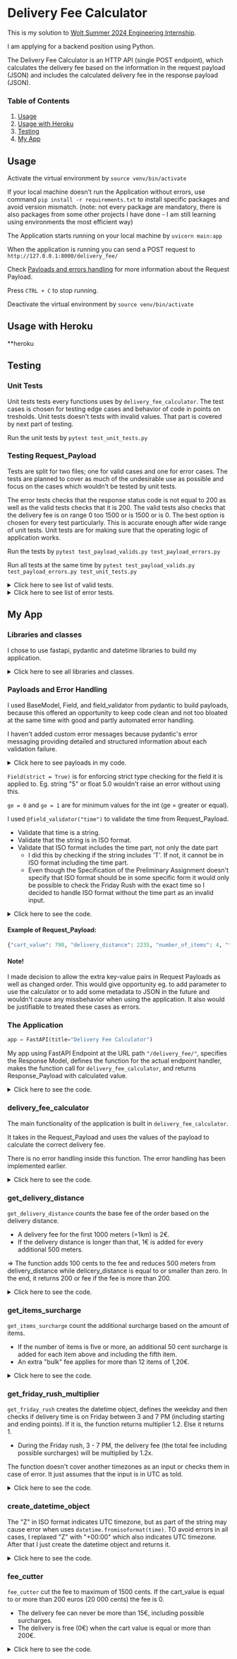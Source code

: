 # Delivery Fee Calculator

This is my solution to [Wolt Summer 2024 Engineering Internship](https://github.com/woltapp/engineering-internship-2024).

I am applying for a backend position using Python.

The Delivery Fee Calculator is an HTTP API (single POST endpoint), which calculates the delivery fee based on the
information in the request payload (JSON) and includes the calculated delivery fee in the response payload (JSON).

### Table of Contents

1. [Usage](#usage)
2. [Usage with Heroku](#usage-with-heroku)
3. [Testing](#testing)
4. [My App](#my-app)

## Usage

Activate the virtual environment by `source venv/bin/activate`

If your local machine doesn't run the Application without errors, use command `pip install -r requirements.txt`
to install specific packages and avoid version mismatch. (note: not every package are mandatory, there is also 
packages from some other projects I have done - I am still learning using environments the most efficient way)

The Application starts running on your local machine by `uvicorn main:app`

When the application is running you can send a POST request to `http://127.0.0.1:8000/delivery_fee/`

Check [Payloads and errors handling](#payloads-and-error-handling) for more information about the Request Payload.

Press `CTRL + C` to stop running.

Deactivate the virtual environment by `source venv/bin/activate`

## Usage with Heroku

**heroku

## Testing

### Unit Tests

Unit tests tests every functions uses by `delivery_fee_calculator`. The test cases is chosen for testing edge cases and
behavior of code in points on tresholds. Unit tests doesn't tests with invalid values. That part is covered by next part
of testing.

Run the unit tests by `pytest test_unit_tests.py`

### Testing Request_Payload

Tests are split for two files; one for valid cases and one for error cases. The tests are planned to cover as much of the
undesirable use as possible and focus on the cases which wouldn't be tested by unit tests.

The error tests checks that the response status code is not equal to 200 as well as the valid tests checks that it is 200.
The valid tests also checks that the delivery fee is on range 0 too 1500 or is 1500 or is 0. The best option is chosen for
every test particularly. This is accurate enough after wide range of unit tests. Unit tests are for making sure that
the operating logic of application works.

Run the tests by `pytest test_payload_valids.py test_payload_errors.py`

Run all tests at the same time by `pytest test_payload_valids.py test_payload_errors.py test_unit_tests.py`

<details>
<summary>Click here to see list of valid tests.</summary>
	
![valid](https://github.com/pyrypiironen/wolt_2024/assets/93189576/35e905ac-c18b-4c1f-bee1-6a7dfa47aaaf)


</details>

<details>
<summary>Click here to see list of error tests.</summary>
	
![error](https://github.com/pyrypiironen/wolt_2024/assets/93189576/412f83a9-038f-4c5e-8d8e-c7bf05136ff4)

</details>

## My App

### Libraries and classes

I chose to use fastapi, pydantic and datetime libraries to build my application.

<details>
<summary>Click here to see all libraries and classes.</summary>
	
```python
from fastapi import FastAPI
from pydantic import BaseModel, Field, field_validator
from datetime import datetime
from validators import validate_time	#my own implement
```
</details>

### Payloads and Error Handling

I used BaseModel, Field, and field_validator from pydantic to build payloads, because this offered an opportunity to
keep code clean and not too bloated at the same time with good and partly automated error handling.

I haven't added custom error messages because pydantic's error messaging providing detailed and structured information about
each validation failure.

<details>
<summary>Click here to see payloads in my code.</summary>
	
```python
class Request_Payload(BaseModel):
	cart_value: int = Field(strict = True, ge = 0)
	delivery_distance: int = Field(strict = True, ge = 0)
	number_of_items: int = Field(strict = True, ge = 1)
	time: str

	class Config:
		 extra = "forbid"

	@field_validator("time")
	def time_validator(cls, value):
		return validate_time(value)


class Response_Payload(BaseModel):
	delivery_fee: int
```
</details>

`Field(strict = True)` is for enforcing strict type checking for the field it is applied to. Eg. string "5" or float 5.0
wouldn't raise an error without using this.

`ge = 0` and `ge = 1` are for minimum values for the int (ge = greater or equal).

I used `@field_validator("time")` to validate the time from Request_Payload.
 - Validate that time is a string.
 - Validate that the string is in ISO format.
 - Validate that ISO format includes the time part, not only the date part
   - I did this by checking if the string includes 'T'. If not, it cannot be in ISO format including the time part.
   - Even though the Specification of the Preliminary Assignment doesn't specify that ISO format should be in some specific
   form it would only be possible to check the Friday Rush with the exact time so I decided to handle ISO format without the
   time part as an invalid input.

<details>
<summary>Click here to see the code.</summary>
	
```python
	@field_validator("time")
	def time_validator(cls, value):
		return validate_time(value)

# validators.py
def validate_time(time: str) -> str:
	if not isinstance(time, str):
		raise ValueError("Time isn't a string.")
	try:
		time = time.replace("Z", "+00:00")
		datetime.fromisoformat(time)
	except ValueError:
		raise ValueError("Time isn't in ISO format.")
	if 'T' not in time:
		raise ValueError("ISO format doesn't include time (T).")
	return time
```
</details>

#### Example of Request_Payload:
```python
{"cart_value": 790, "delivery_distance": 2235, "number_of_items": 4, "time": "2024-01-15T13:00:00Z"}
```
#### Note!

I made decision to allow the extra key-value pairs in Request Payloads as well as changed order.
This would give opportunity eg. to add parameter to use the calculator or to add some metadata to JSON in the future and
wouldn't cause any missbehavior when using the application. It also would be justifiable to treated these cases as errors.

### The Application

```python
app = FastAPI(title="Delivery Fee Calculator")
```
My app using FastAPI Endpoint at the URL path `"/delivery_fee/"`, specifies the Response Model, defines the function for
the actual endpoint handler, makes the function call for `delivery_fee_calculator`, and returns Response_Payload with calculated value.

<details>
<summary>Click here to see the code.</summary>
	
```python
@app.post("/delivery_fee/", response_model = Response_Payload)
async def make_Response_Payload(Request_Payload: Request_Payload):
	fee = delivery_fee_calculator(Request_Payload)
	return Response_Payload(delivery_fee = fee)
```
</details>

### delivery_fee_calculator

The main functionality of the application is built in `delivery_fee_calculator`.

It takes in the Request_Payload and uses the values of the payload to calculate the correct delivery fee.

There is no error handling inside this function. The error handling has been implemented earlier.

<details>
<summary>Click here to see the code.</summary>
	
```python
def delivery_fee_calculator(Request_Payload):
	fee = get_delivery_distance_fee(Request_Payload.delivery_distance)
	fee += get_small_order_surcharge(Request_Payload.cart_value)
	fee += get_items_surcharge(Request_Payload.number_of_items)
	fee *= get_friday_rush_multiplier(Request_Payload.time)
	fee = fee_cutter(fee, Request_Payload.cart_value)
	return int(fee)
```
</details>

### get_delivery_distance

`get_delivery_distance` counts the base fee of the order based on the delivery distance.
 - A delivery fee for the first 1000 meters (=1km) is 2€.
 - If the delivery distance is longer than that, 1€ is added for every additional 500 meters.
 
&rArr; The function adds 100 cents to the fee and reduces 500 meters from delivery_distance while delicery_distance is equal to
or smaller than zero. In the end, it returns 200 or fee if the fee is more than 200.

<details>
<summary>Click here to see the code.</summary>
	
```python
def get_delivery_distance_fee(delivery_distance):
	fee = 0
	while delivery_distance > 0:
		fee += 100
		delivery_distance -= 500
	return max(200, fee)
```
</details>

### get_items_surcharge

`get_items_surcharge` count the additional surcharge based on the amount of items.
 - If the number of items is five or more, an additional 50 cent surcharge is added for each item above and including the fifth item.
 - An extra "bulk" fee applies for more than 12 items of 1,20€.

<details>
<summary>Click here to see the code.</summary>
	
```python
def get_items_surcharge(items):
	surcharge = (items - 4) * 50
	bulk_fee = 120
	if items > 12:
		return surcharge + bulk_fee
	return max(0, surcharge)
```
</details>

### get_friday_rush_multiplier

`get_friday_rush` creates the datetime object, defines the weekday and then checks if delivery time is on Friday between 3 and 7 PM (including
starting and ending points). If it is, the function returns multiplier 1.2. Else it returns 1.
 - During the Friday rush, 3 - 7 PM, the delivery fee (the total fee including possible surcharges) will be multiplied by 1.2x.

The function doesn't cover another timezones as an input or checks them in case of error. It just assumes that the input is in UTC as told.


<details>
<summary>Click here to see the code.</summary>
	
```python
def get_friday_rush_multiplier(time):
		dt_object = create_datetime_object(time)
		weekday = dt_object.strftime("%A")
		start_time = dt_object.replace(hour = 15, minute = 0, second = 0, microsecond = 0)
		end_time = dt_object.replace(hour = 19, minute = 0, second = 0, microsecond = 0)
		if weekday == "Friday" and start_time <= dt_object <= end_time:
				return 1.2
		return 1
```
</details>

### create_datetime_object

The "Z" in ISO format indicates UTC timezone, but as part of the string may cause error when uses `datetime.fromisoformat(time)`. TO avoid errors in all cases, I replaxed "Z" with "+00:00" which also indicates UTC timezone. After that I just create the datetime object and returns it.

<details>
<summary>Click here to see the code.</summary>

```python
def create_datetime_object(time):
	time = time.replace("Z", "+00:00")
	dt_object = datetime.fromisoformat(time)
	return dt_object
```
</details>

### fee_cutter

`fee_cutter` cut the fee to maximum of 1500 cents. If the cart_value is equal to or more than 200 euros (20 000 cents) the fee is 0.
 - The delivery fee can never be more than 15€, including possible surcharges.
 - The delivery is free (0€) when the cart value is equal or more than 200€.

<details>
<summary>Click here to see the code.</summary>
	
```python
def	fee_cutter(fee, cart_value):
	if cart_value >= 20000:
		fee = 0
	return min(fee, 1500)
```
</details>
